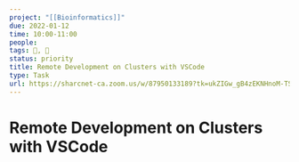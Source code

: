 ```yaml
---
project: "[[Bioinformatics]]"
due: 2022-01-12
time: 10:00-11:00
people:
tags: 🧨, 🦈
status: priority
title: Remote Development on Clusters with VSCode
type: Task
url: https://sharcnet-ca.zoom.us/w/87950133189?tk=ukZIGw_gB4zEKNHnoM-TSfJQMHa_7NsBnxC5dUCGT4c.DQMAAAAUejyHxRZqSFJVbXdUelJ3Nm1ZQ2V6Sl9JTzV3AAAAAAAAAAAAAAAAAAAAAAAAAAAAAA&pwd=bUdMTlFEUWtXN25NOTNVTkhOSU1sZz09
---
```


# Remote Development on Clusters with VSCode